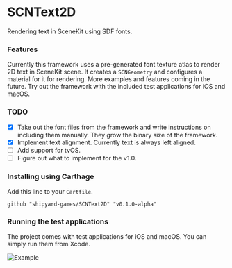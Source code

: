 # SCNText2D

Rendering text in SceneKit using SDF fonts.

### Features

Currently this framework uses a pre-generated font texture atlas to render 2D text in SceneKit scene. It creates a `SCNGeometry` and configures a material for it for rendering. More examples and features coming in the future. Try out the framework with the included test applications for iOS and macOS.

### TODO

- [x] Take out the font files from the framework and write instructions on including them manually. They grow the binary size of the framework.
- [x] Implement text alignment. Currently text is always left aligned.
- [ ] Add support for tvOS.
- [ ] Figure out what to implement for the v1.0.

### Installing using Carthage

Add this line to your `Cartfile`.

```
github "shipyard-games/SCNText2D" "v0.1.0-alpha"
```

### Running the test applications

The project comes with test applications for iOS and macOS. You can simply run them from Xcode.

![Example](https://pbs.twimg.com/media/D3sU9ZUX4AIvqYn.jpg:large)
